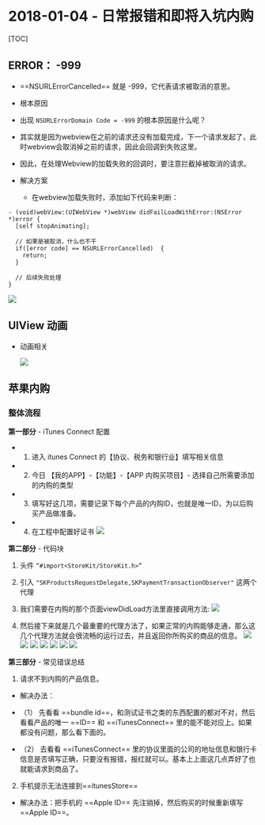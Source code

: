 # 2018-01-04 - 日常报错和即将入坑内购
<!-----

layout: post
title: "日常报错和即将入坑内购"
date: 2018.01.04
tag: iOS 总结

--- -->

[TOC]

<!-- more -->

## ERROR： -999
- ==NSURLErrorCancelled== 就是 -999，它代表请求被取消的意思。
 - 根本原因

 - 出现 `NSURLErrorDomain Code = -999` 的根本原因是什么呢？

 - 其实就是因为webview在之前的请求还没有加载完成，下一个请求发起了，此时webview会取消掉之前的请求，因此会回调到失败这里。

 - 因此，在处理Webview的加载失败的回调时，要注意拦截掉被取消的请求。

- 解决方案
  - 在webview加载失败时，添加如下代码来判断：

```
- (void)webView:(UIWebView *)webView didFailLoadWithError:(NSError *)error {
  [self stopAnimating];
  
  // 如果是被取消，什么也不干
  if([error code] == NSURLErrorCancelled)  {
    return;
  }
  
  // 后续失败处理
}
```
![](media/15150286267119/15150301044047.jpg)


## UIView 动画
- 动画相关

    ![](media/15150286267119/15150302698343.jpg)

## 苹果内购
### 整体流程
**第一部分** - iTunes Connect 配置

- 1. 进入 itunes Connect 的【协议、税务和银行业】填写相关信息

- 2. 今日 【我的APP】-【功能】-【APP 内购买项目】- 选择自己所需要添加的内购的类型

- 3. 填写好这几项，需要记录下每个产品的内购ID，也就是唯一ID，为以后购买产品做准备。

- 4. 在工程中配置好证书
    ![](media/15150286267119/15150487411740.png)

**第二部分** - 代码块

1. 头件 `“#import<StoreKit/StoreKit.h>”`

2. 引入 `"SKProductsRequestDelegate,SKPaymentTransactionObserver"` 这两个代理

3. 我们需要在内购的那个页面viewDidLoad方法里直接调用方法:
    ![](media/15150286267119/15150489140069.png)


4. 然后接下来就是几个最重要的代理方法了，如果正常的内购能够走通，那么这几个代理方法就会很流畅的运行过去，并且返回你所购买的商品的信息。
    ![](media/15150286267119/15150490079783.png)   
    ![](media/15150286267119/15150490783374.png)
    ![](media/15150286267119/15150490836294.png)
    ![](media/15150286267119/15150490908444.png)
    ![](media/15150286267119/15150490959281.png)
    ![](media/15150286267119/15150491018020.png)
    ![](media/15150286267119/15150491070504.png)

**第三部分** - 常见错误总结

1. 请求不到内购的产品信息。

 - 解决办法：
  - （1） 先看看 ==bundle id==，和测试证书之类的东西配置的都对不对，然后看看产品的唯一 ==ID== 和 ==iTunesConnect== 里的能不能对应上。如果都没有问题，那么看下面的。

  - （2） 去看看 ==iTunesConnect== 里的协议里面的公司的地址信息和银行卡信息是否填写正确，只要没有报错，报红就可以。基本上上面这几点弄好了也就能请求到商品了。

2. 手机提示无法连接到==itunesStore==
 - 解决办法：把手机的 ==Apple ID== 先注销掉，然后购买的时候重新填写 ==Apple ID==。




